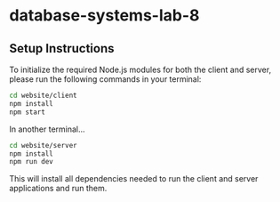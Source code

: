 # database-systems-lab-8

## Setup Instructions

To initialize the required Node.js modules for both the client and server, please run the following commands in your terminal:

```sh
cd website/client
npm install
npm start
```

In another terminal...

```sh
cd website/server
npm install
npm run dev
```

This will install all dependencies needed to run the client and server applications and run them.
